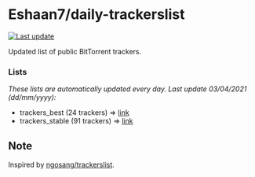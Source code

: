 
# Eshaan7/daily-trackerslist 

[![Last update](https://img.shields.io/badge/Last%20update-03/04/2021-blue.svg)](#)

Updated list of public BitTorrent trackers.

### Lists
*These lists are automatically updated every day. Last update 03/04/2021 (_dd/mm/yyyy_):*

* trackers_best (24 trackers) => [link](https://raw.githubusercontent.com/eshaan7/daily-trackerslist/master/trackers_best.txt)
* trackers_stable (91 trackers) => [link](https://raw.githubusercontent.com/eshaan7/daily-trackerslist/master/trackers_stable.txt)

## Note

Inspired by [ngosang/trackerslist](https://github.com/ngosang/trackerslist).
